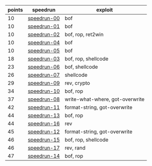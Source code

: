 | points | speedrun                    | exploit                         |
| ------ | --------------------------- | ------------------------------- |
| 10     | [speedrun-00](#speedrun-00) | bof                             |
| 10     | [speedrun-01](#speedrun-01) | bof                             |
| 10     | [speedrun-02](#speedrun-02) | bof, rop, ret2win               |
| 10     | [speedrun-04](#speedrun-04) | bof                             |
| 10     | [speedrun-05](#speedrun-05) | bof                             |
| 18     | [speedrun-03](#speedrun-03) | bof, rop, shellcode             |
| 23     | [speedrun-06](#speedrun-06) | bof, shellcode                  |
| 26     | [speedrun-07](#speedrun-07) | shellcode                       |
| 29     | [speedrun-09](#speedrun-09) | rev, crypto                     |
| 34     | [speedrun-10](#speedrun-10) | bof, rop                        |
| 37     | [speedrun-08](#speedrun-08) | write-what-where, got-overwrite |
| 42     | [speedrun-11](#speedrun-11) | format-string, got-overwrite    |
| 44     | [speedrun-13](#speedrun-13) | bof, rop                        |
| 44     | [speedrun-16](#speedrun-16) | rev                             |
| 45     | [speedrun-12](#speedrun-12) | format-string, got-overwrite    |
| 46     | [speedrun-15](#speedrun-15) | bof, rop, shellcode             |
| 46     | [speedrun-17](#speedrun-17) | rev, rand                       |
| 47     | [speedrun-14](#speedrun-14) | bof, rop                        |